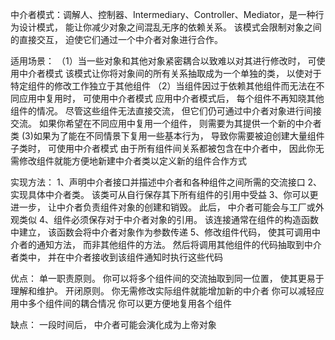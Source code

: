 中介者模式：调解人、控制器、Intermediary、Controller、Mediator，是一种行为设计模式， 能让你减少对象之间混乱无序的依赖关系。 
该模式会限制对象之间的直接交互， 迫使它们通过一个中介者对象进行合作。

适用场景：
（1）当一些对象和其他对象紧密耦合以致难以对其进行修改时， 可使用中介者模式
该模式让你将对象间的所有关系抽取成为一个单独的类， 以使对于特定组件的修改工作独立于其他组件
（2）当组件因过于依赖其他组件而无法在不同应用中复用时， 可使用中介者模式
应用中介者模式后， 每个组件不再知晓其他组件的情况。 尽管这些组件无法直接交流， 但它们仍可通过中介者对象进行间接交流。 
如果你希望在不同应用中复用一个组件， 则需要为其提供一个新的中介者类
(3)如果为了能在不同情景下复用一些基本行为， 导致你需要被迫创建大量组件子类时， 可使用中介者模式
由于所有组件间关系都被包含在中介者中， 因此你无需修改组件就能方便地新建中介者类以定义新的组件合作方式

实现方法：
1、声明中介者接口并描述中介者和各种组件之间所需的交流接口
2、实现具体中介者类。 该类可从自行保存其下所有组件的引用中受益
3、你可以更进一步， 让中介者负责组件对象的创建和销毁。 此后， 中介者可能会与工厂或外观类似
4、组件必须保存对于中介者对象的引用。 该连接通常在组件的构造函数中建立， 该函数会将中介者对象作为参数传递
5、修改组件代码， 使其可调用中介者的通知方法， 而非其他组件的方法。 然后将调用其他组件的代码抽取到中介者类中， 并在中介者接收到该组件通知时执行这些代码

优点：
单一职责原则。 你可以将多个组件间的交流抽取到同一位置， 使其更易于理解和维护。
开闭原则。 你无需修改实际组件就能增加新的中介者
你可以减轻应用中多个组件间的耦合情况
你可以更方便地复用各个组件

缺点：
一段时间后， 中介者可能会演化成为上帝对象
